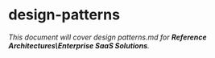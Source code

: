 # design-patterns

_This document will cover design patterns.md for **Reference Architectures\Enterprise SaaS Solutions**._
